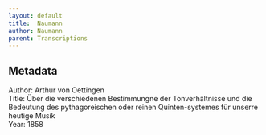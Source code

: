 ```yaml
---
layout: default
title:  Naumann
author: Naumann
parent: Transcriptions
---
```


## Metadata
Author: Arthur von Oettingen  
Title: Über die verschiedenen Bestimmungne der Tonverhältnisse und die Bedeutung des pythagoreischen oder reinen Quinten-systemes für unserre heutige Musik  
Year: 1858  
